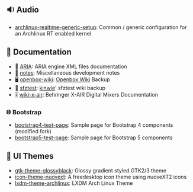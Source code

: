 ## 🔉 Audio

- [archlinux-realtime-generic-setup]: Common / generic configuration for an Archlinux RT enabled kernel


[archlinux-realtime-generic-setup]: https://github.com/redtide/archlinux-realtime-generic-setup/

## 📘 Documentation

- 🎵 [ARIA]:         ARIA engine XML files documentation
- 📝 [notes]:        Miscellaneous development notes
- 🖥️ [openbox-wiki]: [Openbox Wiki] Backup
- 🎵 [sfztest]:      [kinwie]' sfztest wiki backup
- 🎚️ [wiki-x-air]:   Behringer X-AIR Digital Mixers Documentation 


[ARIA]:         https://sfz.github.io/aria/
[notes]:        https://redtide.github.io/notes/
[openbox-wiki]: https://redtide.github.io/openbox-wiki/
[Openbox Wiki]: http://openbox.org/wiki/Main_Page
[sfztest]:      https://redtide.github.io/sfztest/
[kinwie]:       https://github.com/kinwie/
[wiki-x-air]:   https://redtide.github.io/wiki-x-air/

### 🌐 Bootstrap

- [bootstrap4-test-page]: Sample page for Bootstrap 4 components (modified fork)
- [bootstrap5-test-page]: Sample page for Bootstrap 5 components


[bootstrap4-test-page]: https://redtide.github.io/bootstrap4-test-page/
[bootstrap5-test-page]: https://redtide.github.io/bootstrap5-test-page/

## 🎨 UI Themes

- [gtk-theme-glossyblack]: Glossy gradient styled GTK2/3 theme
- [icon-theme-nuovext]:    A freedesktop icon theme using nuoveXT2 icons 
- [lxdm-theme-archlinux]:  LXDM Arch Linux Theme


[gtk-theme-glossyblack]: https://github.com/redtide/gtk-theme-glossyblack/
[icon-theme-nuovext]:    https://github.com/redtide/icon-theme-nuovext/
[lxdm-theme-archlinux]:  https://github.com/redtide/lxdm-theme-archlinux/
